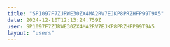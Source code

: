 ```yaml
---
title: "SP1097F7ZJRWE30ZX4MA2RV7EJKP8PRZHFP99T9A5"
date: 2024-12-10T12:13:24.759Z
user: SP1097F7ZJRWE30ZX4MA2RV7EJKP8PRZHFP99T9A5
layout: "users"
---
```

    